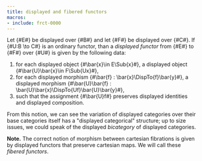 ```yaml
---
title: displayed and fibered functors
macros:
- include: frct-0000
---
```


Let {#E#} be displayed over {#B#} and let {#F#} be displayed over {#C#}. If {#U:B \to C#}
is an ordinary functor, than a *displayed functor* from {#E#} to {#F#} over {#U#} is
given by the following data:

1. for each displayed object {#\bar{x}\in E\Sub{x}#}, a displayed object {#\bar{U}\bar{x}\in F\Sub{Ux}#},
2. for each displayed morphism {#\bar{f} : \bar{x}\DispTo{f}\bar{y}#}, a displayed morphism {#\bar{U}\bar{f} : \bar{U}\bar{x}\DispTo{Uf}\bar{U}\bar{y}#},
3. such that the assignment {#\bar{U}f#} preserves displayed identities and displayed composition.

From this notion, we can see the variation of displayed categories over their
base categories itself has a "displayed categorical" structure; up to size
issues, we could speak of the displayed *bicategory* of displayed categories.

**Note.** The correct notion of morphism between cartesian fibrations is given
by displayed functors that preserve cartesian maps. We will call these *fibered
functors*.
